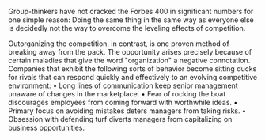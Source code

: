 
Group-thinkers have not cracked the Forbes 400 in significant numbers
for one simple reason: Doing the same thing in the same way as everyone
else is decidedly not the way to overcome the leveling effects of
competition.

Outorganizing the competition, in contrast, is one proven method of
breaking away from the pack. The opportunity arises precisely because of
certain maladies that give the word "organization" a negative
connotation. Companies that exhibit the following sorts of behavior
become sitting ducks for rivals that can respond quickly and effectively
to an evolving competitive environment:
• Long lines of communication keep senior management unaware of changes
in the marketplace.
• Fear of rocking the boat discourages employees from coming forward
with worthwhile ideas.
• Primary focus on avoiding mistakes deters managers from taking risks.
• Obsession with defending turf diverts managers from capitalizing on
business opportunities.
